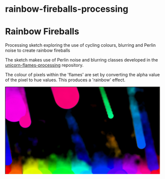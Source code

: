 # rainbow-fireballs-processing

# Rainbow Fireballs

Processing sketch exploring the use of cycling colours, blurring and Perlin noise to create rainbow fireballs

The sketch makes use of Perlin noise and blurring classes developed in the [unicorn-flames-processing](https://github.com/AndrewCraigie/unicorn-flames-processing) repository.

The colour of pixels within the 'flames' are set by converting the alpha value of the pixel to hue values. This produces a 'rainbow' effect.

![rainbow-fireballs](https://github.com/AndrewCraigie/rainbow-fireballs-processing/blob/master/rainbow_fireballs_screenshot.png)

